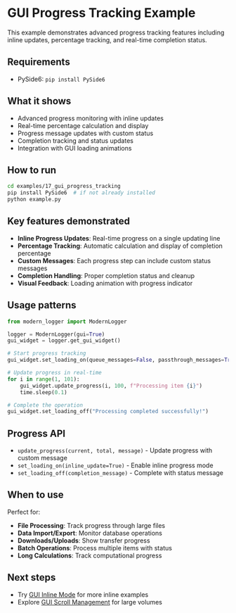 # GUI Progress Tracking Example

This example demonstrates advanced progress tracking features including inline updates, percentage tracking, and real-time completion status.

## Requirements

- PySide6: `pip install PySide6`

## What it shows

- Advanced progress monitoring with inline updates
- Real-time percentage calculation and display
- Progress message updates with custom status
- Completion tracking and status updates
- Integration with GUI loading animations

## How to run

```bash
cd examples/17_gui_progress_tracking
pip install PySide6  # if not already installed
python example.py
```

## Key features demonstrated

- **Inline Progress Updates**: Real-time progress on a single updating line
- **Percentage Tracking**: Automatic calculation and display of completion percentage
- **Custom Messages**: Each progress step can include custom status messages
- **Completion Handling**: Proper completion status and cleanup
- **Visual Feedback**: Loading animation with progress indicator

## Usage patterns

```python
from modern_logger import ModernLogger

logger = ModernLogger(gui=True)
gui_widget = logger.get_gui_widget()

# Start progress tracking
gui_widget.set_loading_on(queue_messages=False, passthrough_messages=True, inline_update=True)

# Update progress in real-time
for i in range(1, 101):
    gui_widget.update_progress(i, 100, f"Processing item {i}")
    time.sleep(0.1)

# Complete the operation
gui_widget.set_loading_off("Processing completed successfully!")
```

## Progress API

- `update_progress(current, total, message)` - Update progress with custom message
- `set_loading_on(inline_update=True)` - Enable inline progress mode
- `set_loading_off(completion_message)` - Complete with status message

## When to use

Perfect for:
- **File Processing**: Track progress through large files
- **Data Import/Export**: Monitor database operations
- **Downloads/Uploads**: Show transfer progress
- **Batch Operations**: Process multiple items with status
- **Long Calculations**: Track computational progress

## Next steps

- Try [GUI Inline Mode](../14_gui_inline_mode/) for more inline examples
- Explore [GUI Scroll Management](../18_gui_scroll_management/) for large volumes 